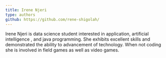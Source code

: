 ```yaml
---
title: Irene Njeri
type: authors
github: https://github.com/rene-shigolah/
---
```

Irene Njeri is data science student interested in application, artificial intelligence , and java programming. She exhibits excellent skills and demonstrated the ability to advancement of technology. When not coding she is involved in field games as well as video games. 